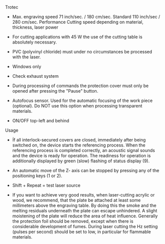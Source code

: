 
Trotec

- Max. engraving speed 71 inch/sec. / 180 cm/sec. Standard
110 inch/sec / 280 cm/sec. Performance
Cutting speed depending on material, thickness, laser power

- For cutting applications with 45 W the use of the cutting table is absolutely necessary.

- PVC (polyvinyl chloride) must under no circumstances be processed with the laser.

- Windows only

- Check exhaust system

- During processing of commands the protection cover must only be opened after pressing the "Pause" button.

- Autofocus sensor. Used for the automatic focusing of the work piece (optional). Do NOT use this option when processing transparent materials.

- ON/OFF top-left and behind


Usage 

- Íf all interlock-secured covers are closed, immediately after being switched on, the device starts the referencing process. When the referencing process is completed correctly, an acoustic signal sounds and the device is ready for operation. The readiness for operation is additionally displayed by green (slow) flashing of status display (9).

- An automatic move of the Z- axis can be stopped by pressing any of the positioning keys (1 or 2).

- Shift + Repeat = test laser source

- If you want to achieve very good results, when laser-cutting acrylic or wood, we recommend, that the plate be attached at least some millimeters above the engraving table. By doing this the smoke and the melting residuals underneath the plate can escape unhindered. A slight moistening of the plate will reduce the area of heat influence. Generally the protection foil should be removed, except when there is considerable development of fumes. During laser cutting the Hz setting (pulses per second) should be set to low, in particular for flammable materials.